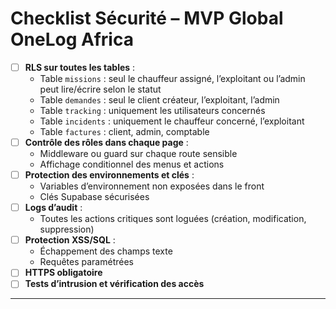 # Checklist Sécurité – MVP Global OneLog Africa

- [ ] **RLS sur toutes les tables** :
  - Table `missions` : seul le chauffeur assigné, l’exploitant ou l’admin peut lire/écrire selon le statut
  - Table `demandes` : seul le client créateur, l’exploitant, l’admin
  - Table `tracking` : uniquement les utilisateurs concernés
  - Table `incidents` : uniquement le chauffeur concerné, l’exploitant
  - Table `factures` : client, admin, comptable
- [ ] **Contrôle des rôles dans chaque page** :
  - Middleware ou guard sur chaque route sensible
  - Affichage conditionnel des menus et actions
- [ ] **Protection des environnements et clés** :
  - Variables d’environnement non exposées dans le front
  - Clés Supabase sécurisées
- [ ] **Logs d’audit** :
  - Toutes les actions critiques sont loguées (création, modification, suppression)
- [ ] **Protection XSS/SQL** :
  - Échappement des champs texte
  - Requêtes paramétrées
- [ ] **HTTPS obligatoire**
- [ ] **Tests d’intrusion et vérification des accès**

---
